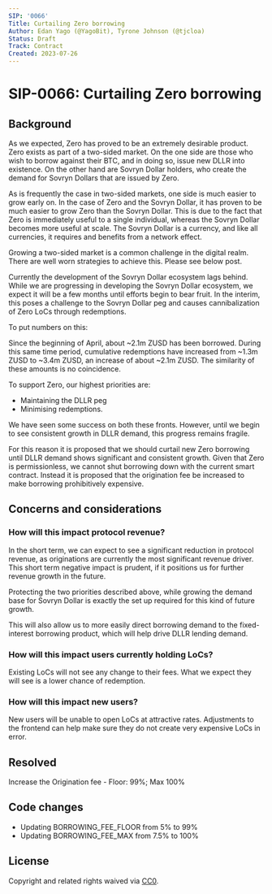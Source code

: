 ```yaml
---
SIP: '0066'
Title: Curtailing Zero borrowing
Author: Edan Yago (@YagoBit), Tyrone Johnson (@tjcloa)
Status: Draft
Track: Contract
Created: 2023-07-26
---
```


# SIP-0066: Curtailing Zero borrowing

## Background

As we expected, Zero has proved to be an extremely desirable product. Zero exists as part of a two-sided market. On the one side are those who wish to borrow against their BTC, and in doing so, issue new DLLR into existence. On the other hand are Sovryn Dollar holders, who create the demand for Sovryn Dollars that are issued by Zero. 

As is frequently the case in two-sided markets, one side is much easier to grow early on. In the case of Zero and the Sovryn Dollar, it has proven to be much easier to grow Zero than the Sovryn Dollar. This is due to the fact that Zero is immediately useful to a single individual, whereas the Sovryn Dollar becomes more useful at scale. The Sovryn Dollar is a currency, and like all currencies, it requires and benefits from a network effect. 

Growing a two-sided market is a common challenge in the digital realm. There are well worn strategies to achieve this. Please see below post. 

Currently the development of the Sovryn Dollar ecosystem lags behind. While we are progressing in developing the Sovryn Dollar ecosystem, we expect it will be a few months until efforts begin to bear fruit. In the interim, this poses a challenge to the Sovryn Dollar peg and causes cannibalization of Zero LoCs through redemptions. 

To put numbers on this:

﻿Since the beginning of April, about ~2.1m ZUSD has been borrowed. During this same time period, cumulative redemptions have increased from ~1.3m ZUSD to ~3.4m ZUSD, an increase of about ~2.1m ZUSD. The similarity of these amounts is no coincidence.

To support Zero, our highest priorities are:
- Maintaining the DLLR peg
- Minimising redemptions.

We have seen some success on both these fronts. However, until we begin to see consistent growth in DLLR demand, this progress remains fragile.

For this reason it is proposed that we should curtail new Zero borrowing until DLLR demand shows significant and consistent growth. Given that Zero is permissionless, we cannot shut borrowing down with the current smart contract. Instead it is proposed that the origination fee be increased to make borrowing prohibitively expensive.

## Concerns and considerations

### How will this impact protocol revenue?
In the short term, we can expect to see a significant reduction in protocol revenue, as originations are currently the most significant revenue driver. This short term negative impact is prudent, if it positions us for further revenue growth in the future.

Protecting the two priorities described above, while growing the demand base for Sovryn Dollar is exactly the set up required for this kind of future growth.

This will also allow us to more easily direct borrowing demand to the fixed-interest borrowing product, which will help drive DLLR lending demand. 

### How will this impact users currently holding LoCs?
Existing LoCs will not see any change to their fees. What we expect they will see is a lower chance of redemption. 

### How will this impact new users?
New users will be unable to open LoCs at attractive rates. Adjustments to the frontend can help make sure they do not create very expensive LoCs in error. 

## Resolved

Increase the Origination fee - Floor: 99%; Max 100%

## Code changes

- Updating BORROWING_FEE_FLOOR from 5% to 99%  
- Updating BORROWING_FEE_MAX from 7.5% to 100%  

## License

Copyright and related rights waived via [CC0](https://creativecommons.org/publicdomain/zero/1.0/).
